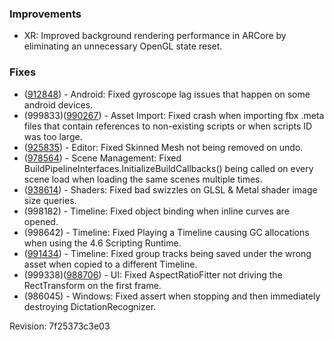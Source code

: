 ### Improvements

*   XR: Improved background rendering performance in ARCore by eliminating an unnecessary OpenGL state reset.

### Fixes

*   ([912848](https://issuetracker.unity3d.com/product/unity/issues/guid/912848/)) - Android: Fixed gyroscope lag issues that happen on some android devices.
*   (999833)([990267](https://issuetracker.unity3d.com/product/unity/issues/guid/990267)) - Asset Import: Fixed crash when importing fbx .meta files that contain references to non-existing scripts or when scripts ID was too large.
*   ([925835](https://issuetracker.unity3d.com/product/unity/issues/guid/925835/)) - Editor: Fixed Skinned Mesh not being removed on undo.
*   ([978564](https://issuetracker.unity3d.com/product/unity/issues/guid/978564/)) - Scene Management: Fixed BuildPipelineInterfaces.InitializeBuildCallbacks() being called on every scene load when loading the same scenes multiple times.
*   ([938614](https://issuetracker.unity3d.com/product/unity/issues/guid/938614/)) - Shaders: Fixed bad swizzles on GLSL & Metal shader image size queries.
*   (998182) - Timeline: Fixed object binding when inline curves are opened.
*   (998642) - Timeline: Fixed Playing a Timeline causing GC allocations when using the 4.6 Scripting Runtime.
*   ([991434](https://issuetracker.unity3d.com/product/unity/issues/guid/991434/)) - Timeline: Fixed group tracks being saved under the wrong asset when copied to a different Timeline.
*   (999338)([988706](https://issuetracker.unity3d.com/product/unity/issues/guid/988706)) - UI: Fixed AspectRatioFitter not driving the RectTransform on the first frame.
*   (986045) - Windows: Fixed assert when stopping and then immediately destroying DictationRecognizer.

Revision: 7f25373c3e03